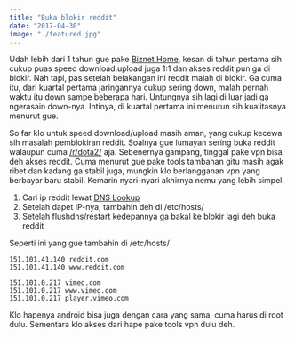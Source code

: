 ```yaml
---
title: "Buka blokir reddit"
date: "2017-04-30"
image: "./featured.jpg"
---
```


Udah lebih dari 1 tahun gue pake [Biznet Home](https://preschian.com/aloha-biznet-home), kesan di tahun pertama sih
cukup puas speed download:upload juga 1:1 dan akses reddit pun ga di blokir. Nah tapi, pas setelah belakangan ini reddit
malah di blokir. Ga cuma itu, dari kuartal pertama jaringannya cukup sering down, malah pernah waktu itu down sampe
beberapa hari. Untungnya sih lagi di luar jadi ga ngerasain down-nya. Intinya, di kuartal pertama ini menurun sih
kualitasnya menurut gue.

So far klo untuk speed download/upload masih aman, yang cukup kecewa sih masalah pemblokiran reddit. Soalnya gue lumayan
sering buka reddit walaupun cuma [/r/dota2/](https://www.reddit.com/r/DotA2/) aja. Sebenernya gampang, tinggal pake vpn
bisa deh akses reddit. Cuma menurut gue pake tools tambahan gitu masih agak ribet dan kadang ga stabil juga, mungkin klo
berlangganan vpn yang berbayar baru stabil. Kemarin nyari-nyari akhirnya nemu yang lebih simpel.

1. Cari ip reddit lewat [DNS Lookup](https://mxtoolbox.com/DNSLookup.aspx)
2. Setelah dapet IP-nya, tambahin deh di /etc/hosts/
3. Setelah flushdns/restart kedepannya ga bakal ke blokir lagi deh buka reddit

Seperti ini yang gue tambahin di /etc/hosts/

```markup
151.101.41.140 reddit.com
151.101.41.140 www.reddit.com

151.101.0.217 vimeo.com
151.101.0.217 www.vimeo.com
151.101.0.217 player.vimeo.com
```

Klo hapenya android bisa juga dengan cara yang sama, cuma harus di root dulu. Sementara klo akses dari hape pake tools
vpn dulu deh.
